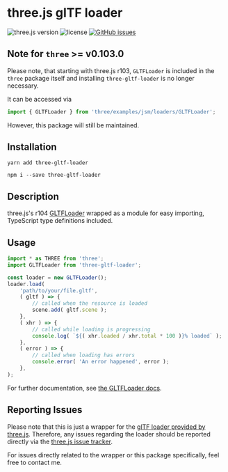 # three.js glTF loader
![three.js version](https://img.shields.io/badge/three.js-v0.104.0-green.svg?style=flat-square)
![license](https://img.shields.io/npm/l/three-gltf-loader.svg?style=flat-square)
[![GitHub issues](https://img.shields.io/github/issues/johh/three-gltf-loader.svg?style=flat-square)](https://github.com/johh/three-gltf-loader/issues)


## Note for `three` >= v0.103.0
Please note, that starting with three.js r103, `GLTFLoader` is included in the `three` package itself and installing `three-gltf-loader` is no longer necessary.

It can be accessed via

```javascript
import { GLTFLoader } from 'three/examples/jsm/loaders/GLTFLoader';
```
However, this package will still be maintained.


## Installation
```
yarn add three-gltf-loader
```
```
npm i --save three-gltf-loader
```

## Description
three.js's r104 [GLTFLoader](https://threejs.org/docs/#examples/loaders/GLTFLoader) wrapped as a module for easy importing, TypeScript type definitions included.

## Usage
```javascript
import * as THREE from 'three';
import GLTFLoader from 'three-gltf-loader';

const loader = new GLTFLoader();
loader.load(
	'path/to/your/file.gltf',
	( gltf ) => {
		// called when the resource is loaded
		scene.add( gltf.scene );
	},
	( xhr ) => {
		// called while loading is progressing
		console.log( `${( xhr.loaded / xhr.total * 100 )}% loaded` );
	},
	( error ) => {
		// called when loading has errors
		console.error( 'An error happened', error );
	},
);
```
For further documentation, see [the GLTFLoader docs](https://threejs.org/docs/#examples/loaders/GLTFLoader).

## Reporting Issues
Please note that this is just a wrapper for the [glTF loader provided by three.js](https://github.com/mrdoob/three.js/blob/master/examples/js/loaders/GLTFLoader.js). Therefore, any issues regarding the loader should be reported directly via the [three.js issue tracker](https://github.com/mrdoob/three.js/issues/).

For issues directly related to the wrapper or this package specifically, feel free to contact me.
